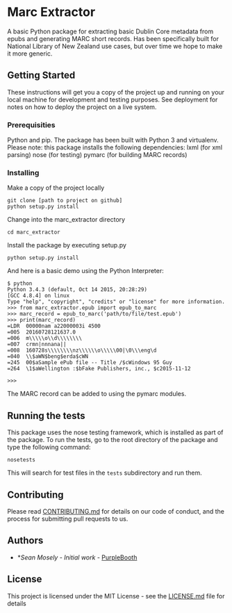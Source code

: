 # Marc Extractor

A basic Python package for extracting basic Dublin Core metadata from epubs and generating MARC short records. Has been specifically built for National Library of New Zealand use cases, but over time we hope to make it more generic.

## Getting Started

These instructions will get you a copy of the project up and running on your local machine for development and testing purposes. See deployment for notes on how to deploy the project on a live system.

### Prerequisities

Python and pip. The package has been built with Python 3 and virtualenv.
Please note: this package installs the following dependencies:
lxml (for xml parsing)
nose (for testing)
pymarc (for building MARC records)


### Installing

Make a copy of the project locally

```
git clone [path to project on github]
python setup.py install
```

Change into the marc_extractor directory

```
cd marc_extractor
```

Install the package by executing setup.py

```
python setup.py install
```

And here is a basic demo using the Python Interpreter:
```
$ python
Python 3.4.3 (default, Oct 14 2015, 20:28:29) 
[GCC 4.8.4] on linux
Type "help", "copyright", "credits" or "license" for more information.
>>> from marc_extractor.epub import epub_to_marc
>>> marc_record = epub_to_marc('path/to/file/test.epub')
>>> print(marc_record)
=LDR  00000nam a22000003i 4500
=005  20160728121637.0
=006  m\\\\\o\\d\\\\\\\\
=007  crmn|nnnana||
=008  160728s\\\\\\\\nz\\\\\\o\\\\\00|\0\\\eng\d
=040  \\$aWN$beng$erda$cWN
=245  00$aSample ePub file -- Title /$cWindows 95 Guy
=264  \1$aWellington :$bFake Publishers, inc., $c2015-11-12

>>> 

```
The MARC record can be added to using the pymarc modules.

## Running the tests

This package uses the nose testing framework, which is installed as part of the package. To run the tests, go to the root directory of the package and type the following command:

```
nosetests
```
This will search for test files in the `tests` subdirectory and run them.


## Contributing

Please read [CONTRIBUTING.md](CONTRIBUTING.md) for details on our code of conduct, and the process for submitting pull requests to us.


## Authors

* **Sean Mosely* - *Initial work* - [PurpleBooth](https://github.com/JohnnyFalvo)

## License

This project is licensed under the MIT License - see the [LICENSE.md](LICENSE.md) file for details

